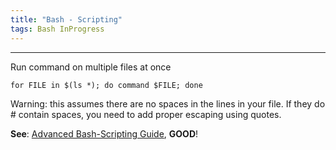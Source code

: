 ```yaml
---
title: "Bash - Scripting"
tags: Bash InProgress
---
```


<hr>
Run command on multiple files at once

```
for FILE in $(ls *); do command $FILE; done
```

Warning: this assumes there are no spaces in the lines in your file. If they do # contain spaces, you need to add proper escaping using quotes.

**See**: [Advanced Bash-Scripting Guide](http://tldp.org/LDP/abs/html/), **GOOD**!
